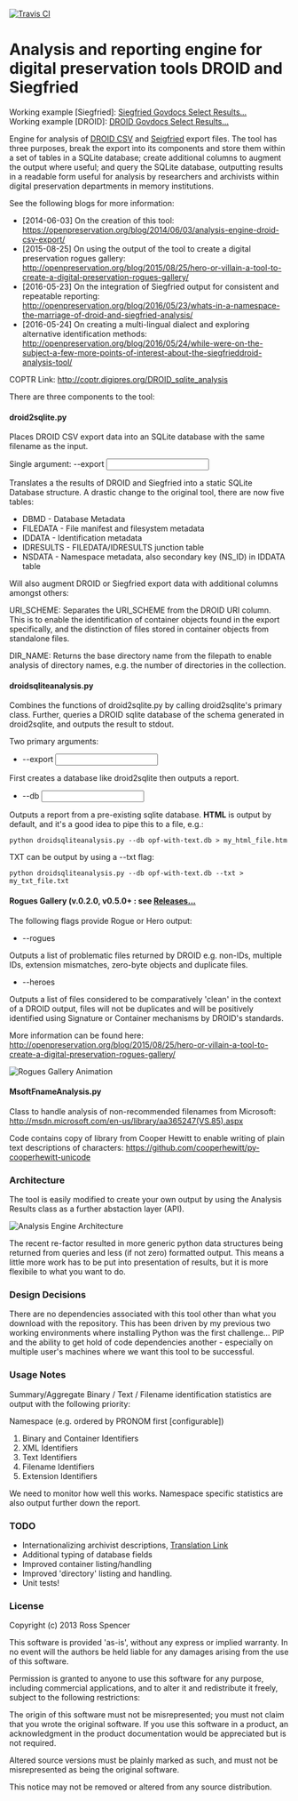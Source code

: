 [![Travis CI](https://travis-ci.org/exponential-decay/demystify.svg?branch=master)](https://travis-ci.org/exponential-decay/demystify)

Analysis and reporting engine for digital preservation tools DROID and Siegfried
=====================

Working example [Siegfried]: [Siegfried Govdocs Select Results...](https://htmlpreview.github.io/?https://github.com/exponential-decay/droid-siegfried-sqlite-analysis-engine/blob/master/govdocs-selected-corpus-output/govdocs-select-sqlite-sf.htm) <br/>
Working example [DROID]: [DROID Govdocs Select Results...](https://htmlpreview.github.io/?https://github.com/exponential-decay/droid-siegfried-sqlite-analysis-engine/blob/master/govdocs-selected-corpus-output/govdocs-select-sqlite-droid.htm)

Engine for analysis of [DROID CSV](https://github.com/digital-preservation/droid)
and [Seigfried](https://github.com/richardlehane/siegfried) export files. The tool has three
purposes, break the export into its components and store them within a set of tables
in a SQLite database; create additional columns to augment the output where useful;
and query the SQLite database, outputting results in a readable form useful for
analysis by researchers and archivists within digital preservation departments
in memory institutions.

See the following blogs for more information:

* [2014-06-03] On the creation of this tool: https://openpreservation.org/blog/2014/06/03/analysis-engine-droid-csv-export/
* [2015-08-25] On using the output of the tool to create a digital preservation rogues gallery: http://openpreservation.org/blog/2015/08/25/hero-or-villain-a-tool-to-create-a-digital-preservation-rogues-gallery/
* [2016-05-23] On the integration of Siegfried output for consistent and repeatable reporting: http://openpreservation.org/blog/2016/05/23/whats-in-a-namespace-the-marriage-of-droid-and-siegfried-analysis/
* [2016-05-24] On creating a multi-lingual dialect and exploring alternative identification methods: http://openpreservation.org/blog/2016/05/24/while-were-on-the-subject-a-few-more-points-of-interest-about-the-siegfrieddroid-analysis-tool/

COPTR Link: http://coptr.digipres.org/DROID_sqlite_analysis

There are three components to the tool:

#### droid2sqlite.py

Places DROID CSV export data into an SQLite database with the same filename
as the input.

Single argument: --export <input filename>

Translates a the results of DROID and Siegfried into a static SQLite Database
structure. A drastic change to the original tool, there are now five tables:

- DBMD - Database Metadata
- FILEDATA - File manifest and filesystem metadata
- IDDATA - Identification metadata
- IDRESULTS - FILEDATA/IDRESULTS junction table
- NSDATA - Namespace metadata, also secondary key (NS_ID) in IDDATA table

Will also augment DROID or Siegfried export data with additional columns amongst others:

URI_SCHEME: Separates the URI_SCHEME from the DROID URI column. This is to
enable the identification of container objects found in the export specifically,
and the distinction of files stored in container objects from standalone files.

DIR_NAME: Returns the base directory name from the filepath to enable
analysis of directory names, e.g. the number of directories in the collection.

#### droidsqliteanalysis.py

Combines the functions of droid2sqlite.py by calling droid2sqlite's primary
class. Further, queries a DROID sqlite database of the schema generated in
droid2sqlite, and outputs the result to stdout.

Two primary arguments:

* --export <input filename>

First creates a database like droid2sqlite then outputs a report.

* --db <input filename>

Outputs a report from a pre-existing sqlite database. **HTML** is output by default, and it's
a good idea to pipe this to a file, e.g.:

    python droidsqliteanalysis.py --db opf-with-text.db > my_html_file.htm

TXT can be output by using a --txt flag:

    python droidsqliteanalysis.py --db opf-with-text.db --txt > my_txt_file.txt

#### Rogues Gallery (v.0.2.0, v0.5.0+ : see [Releases...](https://github.com/exponential-decay/droid-sqlite-analysis/releases)

The following flags provide Rogue or Hero output:

* --rogues

Outputs a list of problematic files returned by DROID e.g. non-IDs, multiple IDs,
extension mismatches, zero-byte objects and duplicate files.

* --heroes

Outputs a list of files considered to be comparatively 'clean' in the context of
a DROID output, files will not be duplicates and will be positively identified using
Signature or Container mechanisms by DROID's standards.

More information can be found here: http://openpreservation.org/blog/2015/08/25/hero-or-villain-a-tool-to-create-a-digital-preservation-rogues-gallery/

![Rogues Gallery Animation](documentation/rogues-gallery.gif)

#### MsoftFnameAnalysis.py

Class to handle analysis of non-recommended filenames from Microsoft:
http://msdn.microsoft.com/en-us/library/aa365247(VS.85).aspx

Code contains copy of library from Cooper Hewitt to enable writing of plain text
descriptions of characters: https://github.com/cooperhewitt/py-cooperhewitt-unicode

### Architecture

The tool is easily modified to create your own output by using the Analysis Results class
as a further abstaction layer (API).

![Analysis Engine Architecture](documentation/analysis-engine-architecture.png)

The recent re-factor resulted in more generic python data structures being returned
from queries and less (if not zero) formatted output. This means a little more
work has to be put into presentation of results, but it is more flexibile to what
you want to do.

### Design Decisions

There are no dependencies associated with this tool other than what you download
with the repository. This has been driven by my previous two working environments
where installing Python was the first challenge... PIP and the ability to get hold
of code dependencies another - especially on multiple user's machines where we want
this tool to be successful.

### Usage Notes

Summary/Aggregate Binary / Text / Filename identification statistics are output with the following priority:

Namespace (e.g. ordered by PRONOM first [configurable])

1. Binary and Container Identifiers
2. XML Identifiers
3. Text Identifiers
4. Filename Identifiers
5. Extension Identifiers

We need to monitor how well this works. Namespace specific statistics are also output further down the report.

### TODO

* Internationalizing archivist descriptions, [Translation Link](https://docs.google.com/spreadsheets/d/1dVsRsXgD9V2GarNHHpf6Tzhrfx99_MXt3LjSSDrNLOY/edit?usp=sharing)
* Additional typing of database fields
* Improved container listing/handling
* Improved 'directory' listing and handling.
* Unit tests!

### License

Copyright (c) 2013 Ross Spencer

This software is provided 'as-is', without any express or implied warranty. In
no event will the authors be held liable for any damages arising from the use of
this software.

Permission is granted to anyone to use this software for any purpose, including
commercial applications, and to alter it and redistribute it freely, subject to
the following restrictions:

The origin of this software must not be misrepresented; you must not claim that
you wrote the original software. If you use this software in a product, an
acknowledgment in the product documentation would be appreciated but is not
required.

Altered source versions must be plainly marked as such, and must not be
misrepresented as being the original software.

This notice may not be removed or altered from any source distribution.
